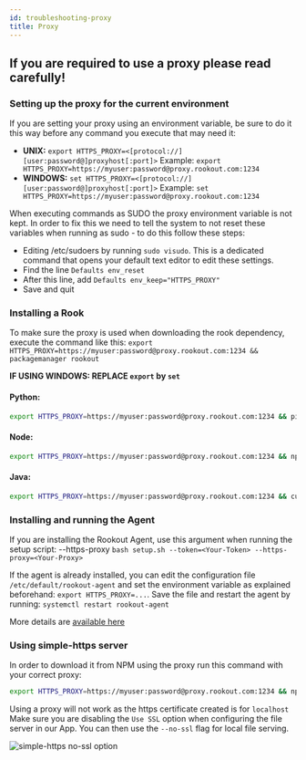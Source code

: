 ```yaml
---
id: troubleshooting-proxy
title: Proxy
---
```



## If you are required to use a proxy please read carefully!

### Setting up the proxy for the current environment
If you are setting your proxy using an environment variable, be sure to do it this way before any command you
execute that may need it:
- **UNIX:** `export HTTPS_PROXY=<[protocol://][user:password@]proxyhost[:port]>`
  Example: `export HTTPS_PROXY=https://myuser:password@proxy.rookout.com:1234`
- **WINDOWS:** `set HTTPS_PROXY=<[protocol://][user:password@]proxyhost[:port]>`
  Example: `set HTTPS_PROXY=https://myuser:password@proxy.rookout.com:1234`


When executing commands as SUDO the proxy environment variable is not kept.
In order to fix this we need to tell the system to not reset these variables when running as sudo -
to do this follow these steps:
- Editing /etc/sudoers by running `sudo visudo`. This is a dedicated command that opens your default text editor
to edit these settings.
- Find the line `Defaults env_reset`
- After this line, add `Defaults env_keep="HTTPS_PROXY"`
- Save and quit

### Installing a Rook
To make sure the proxy is used when downloading the rook dependency, execute the command like this:
`export HTTPS_PROXY=https://myuser:password@proxy.rookout.com:1234 && packagemanager rookout`

__IF USING WINDOWS: REPLACE `export` by `set`__

#### Python:
```bash
export HTTPS_PROXY=https://myuser:password@proxy.rookout.com:1234 && pip install rook
```

#### Node:
```bash
export HTTPS_PROXY=https://myuser:password@proxy.rookout.com:1234 && npm install --save rookout
```

#### Java:
```bash
export HTTPS_PROXY=https://myuser:password@proxy.rookout.com:1234 && curl -L "https://repository.sonatype.org/service/local/artifact/maven/redirect?r=central-proxy&g=com.rookout&a=rook&v=LATEST" -o rook.jar
```

### Installing and running the Agent
If you are installing the Rookout Agent, use this argument when running the setup script: --https-proxy
`bash setup.sh --token=<Your-Token> --https-proxy=<Your-Proxy>`

If the agent is already installed, you can edit the configuration file `/etc/default/rookout-agent`
and set the environment variable as explained beforehand: `export HTTPS_PROXY=...`. Save the file and restart the agent
by running: `systemctl restart rookout-agent`

More details are [available here](installation-agent-proxy.md)

### Using simple-https server
In order to download it from NPM using the proxy run this command with your correct proxy:
```bash
export HTTPS_PROXY=https://myuser:password@proxy.rookout.com:1234 && npm install -g simple-https
```


Using a proxy will not work as the https certificate created is for `localhost`
Make sure you are disabling the `Use SSL` option when configuring the file server in our App.
You can then use the `--no-ssl` flag for local file serving.

![simple-https no-ssl option](/img/screenshots/proxy-simplehttps.png)

